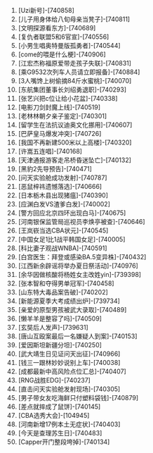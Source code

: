 
1. [Uzi新号]-[740858]
1. [儿子用身体给八旬母亲当凳子]-[740811]
1. [文明探源看东方]-[740689]
1. [复仇者联盟5和6官宣]-[740556]
1. [小男生唱奥特曼版孤勇者]-[740544]
1. [come的喂是什么梗]-[740906]
1. [江宏杰称福原爱带走孩子失联]-[740831]
1. [乘G9532次列车人员请立即报备]-[740884]
1. [3人嘴馋上树偷摘84斤水蜜桃]-[740070]
1. [东航集团董事长刘绍勇退职]-[740293]
1. [张艺兴把c位让给小花盆]-[740338]
1. [电影刀剑封魔上线]-[740519]
1. [老林林朝夕亲子鉴定]-[740301]
1. [留学生在法抗议迪奥文化挪用]-[740607]
1. [巴萨皇马爆发冲突]-[740726]
1. [我国不再新建500米以上高楼]-[740320]
1. [许嵩五连唱]-[740168]
1. [天津通报游客走吊桥昏迷坠亡]-[740132]
1. [黑豹2先导预告]-[740471]
1. [问天实验舱成功发射]-[740787]
1. [恶鼠梓祎遗憾落选]-[740666]
1. [日本栃木县出现猪瘟]-[740390]
1. [应渊白发VS渣爹白发]-[740002]
1. [警方回应北京四环出现白马]-[740675]
1. [河南银保监管局巡视员李焕亭被查]-[740646]
1. [王岚嵚当选CBA状元]-[740545]
1. [中国女足1比1战平韩国女足]-[740005]
1. [科比妻子观战WNBA]-[740591]
1. [白宫医生：拜登或感染BA.5变异株]-[740432]
1. [江西新余辟谣将举办夏日祭活动]-[740976]
1. [余华因做核酸将杨姓女主改姓yin]-[739398]
1. [张本智和夺得男单冠军]-[740458]
1. [山东特大毒品案告破]-[740202]
1. [新能源夏季大考成绩出炉]-[739734]
1. [亲爱的原型男孩被武大录取]-[740489]
1. [懒羊羊是整容了吗]-[740509]
1. [玄奘后人发声]-[739631]
1. [唐山互殴案最后一名嫌疑人到案]-[740153]
1. [爱因斯坦新疆分坦]-[740250]
1. [武大靖生日见证问天出征]-[740966]
1. [钱三一跟林妙妙说别上车]-[740038]
1. [成都最新中高风险点位汇总]-[740407]
1. [RNG战胜EDG]-[740237]
1. [直击问天实验舱发射现场]-[740305]
1. [男子带女友吃海鲜只付塑料袋钱]-[740879]
1. [差点就摔成了鼠饼]-[740145]
1. [CBA选秀大会]-[104945]
1. [河南新增17例本土无症状]-[740403]
1. [今天是查理苏生日]-[740483]
1. [Capper开门整段垮掉]-[740134]